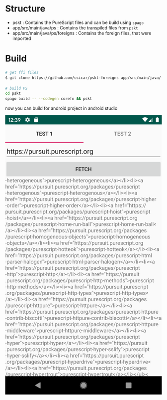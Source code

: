 Structure
========

- pskt : Contains the PureScript files and can be build using `spago`
- app/src/main/java/ps : Contains the transpiled files from `pskt`
- app/src/main/java/ps/foreigns : Contains the foreign files, that were imported 


Build
=====

```bash
# get ffi files
$ git clone https://github.com/csicar/pskt-foreigns app/src/main/java/foreigns

# build PS
cd pskt
spago build -- --codegen corefn && pskt
```

now you can build for android project in android studio

![](./screenshot.png)
